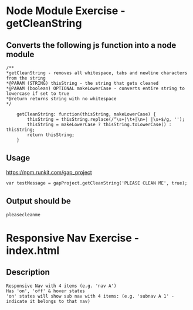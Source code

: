 
# Node Module Exercise - getCleanString

## Converts the following js function into a node module
    /**
    *getCleanString - removes all whitespace, tabs and newline characters from the string
    *@PARAM (STRING) thisString - the string that gets cleaned
    *@PARAM (boolean) OPTIONAL makeLowerCase - converts entire string to lowercase if set to true
    *@return returns string with no whitespace
    */
    
        getCleanString: function(thisString, makeLowerCase) {
            thisString = thisString.replace(/^\s+|\t+|\n+| |\s+$/g, '');
            thisString = makeLowerCase ? thisString.toLowerCase() : thisString;
            return thisString;
        }

  


## Usage

   https://npm.runkit.com/gap_project

    var testMessage = gapProject.getCleanString('PLEASE CLEAN ME', true);

  
## Output should be 

    pleasecleanme





# Responsive Nav Exercise - index.html
    
## Description
    Responsive Nav with 4 items (e.g. 'nav A')
    Has 'on', 'off' & hover states
    'on' states will show sub nav with 4 items: (e.g. 'subnav A 1' - indicate it belongs to that nav) 
